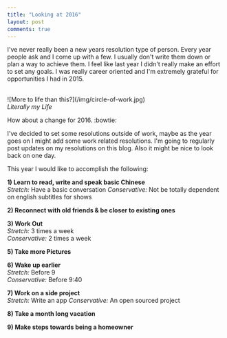 ```yaml
---
title: "Looking at 2016"
layout: post
comments: true
---
```


I've never really been a new years resolution type of person. Every year people ask and I come up with a few.
I usually don't write them down or plan a way to achieve them. I feel like last year I didn't really make an effort
to set any goals. I was really career oriented and I'm extremely grateful for opportunities I had in 2015.

<br/>
![More to life than this?](/img/circle-of-work.jpg)
<div class="text-center"><i>Literally my Life</i></div>

<p/>
How about a change for 2016. :bowtie:

I've decided to set some resolutions outside of work, maybe as the year goes on I might add some work related resolutions.
I'm going to regularly post updates on my resolutions on this blog. Also it might be nice to look back on one day.

This year I would like to accomplish the following:

**1) Learn to read, write and speak basic Chinese**  
*Stretch:* Have a basic conversation
*Conservative:*  Not be totally dependent on english subtitles for shows

**2) Reconnect with old friends & be closer to existing ones**

**3) Work Out**  
*Stretch:* 3 times a week  
*Conservative:* 2 times a week

**5) Take more Pictures**

**6) Wake up earlier**  
*Stretch:* Before 9  
*Conservative:* Before 9:40

**7) Work on a side project**  
*Stretch:* Write an app
*Conservative:* An open sourced project

**8) Take a month long vacation**

**9) Make steps towards being a homeowner**
